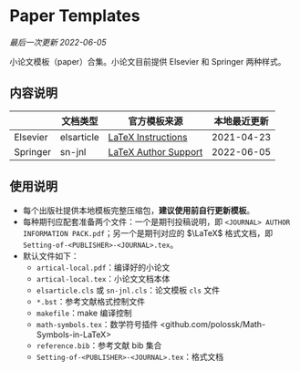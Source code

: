 # Paper Templates

*最后一次更新 2022-06-05*

小论文模板（paper）合集。小论文目前提供 Elsevier 和 Springer 两种样式。

## 内容说明

|          | 文档类型   | 官方模板来源              | 本地最近更新 |
| -------- | ---------- | ------------------------- | ------------ |
| Elsevier | elsarticle | [LaTeX Instructions][1]   | 2021-04-23   |
| Springer | sn-jnl     | [LaTeX Author Support][2] | 2022-06-05   |

## 使用说明

* 每个出版社提供本地模板完整压缩包，**建议使用前自行更新模板**。
* 每种期刊应配套准备两个文件：一个是期刊投稿说明，即 `<JOURNAL> AUTHOR INFORMATION PACK.pdf`；另一个是期刊对应的 $\LaTeX$ 格式文档，即 `Setting-of-<PUBLISHER>-<JOURNAL>.tex`。
* 默认文件如下：
  * `artical-local.pdf`：编译好的小论文
  * `artical-local.tex`：小论文文档本体
  * `elsarticle.cls` 或 `sn-jnl.cls`：论文模板 `cls` 文件
  * `*.bst`：参考文献格式控制文件
  * `makefile`：make 编译控制
  * `math-symbols.tex`：数学符号插件 <github.com/polossk/Math-Symbols-in-LaTeX>
  * `reference.bib`：参考文献 bib 集合
  * `Setting-of-<PUBLISHER>-<JOURNAL>.tex`：格式文档

[1]: https://www.elsevier.com/authors/policies-and-guidelines/latex-instructions
[2]: https://www.springernature.com/kr/authors/campaigns/latex-author-support
